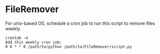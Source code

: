 # FileRemover
For unix-based OS, schedule a cron job to run this script to remove files weekly
```
crontab -e 
Add this weekly cron job:
0 0 * * 0 /path/to/python /path/to/FileRemover/script.py
```